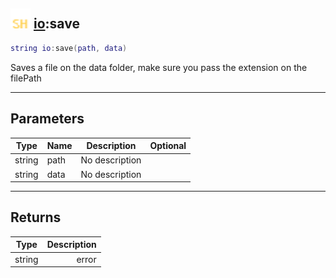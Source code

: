 ## <img src="../../.gitbook/assets/shared.png" width="32" height="32" /> [io](../io/README.md):save

```lua
string io:save(path, data)
```

Saves a file on the data folder, make sure you pass the extension on the filePath<br>

-----------------
## Parameters

| Type   | Name | Description | Optional |
| ------ | ---- | ----------- | -------: |
| string | path | No description |  |
| string | data | No description |  |

-----------------
## Returns

| Type   | Description |
| ------ | ----------: |
| string | error |
